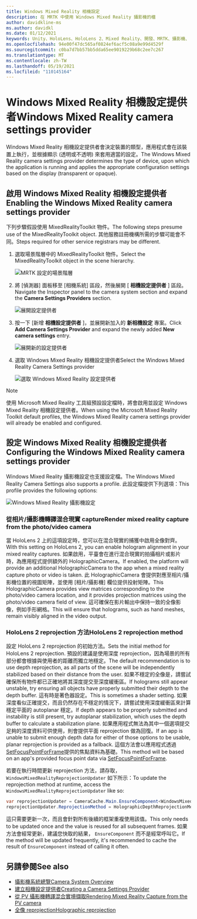 ```yaml
---
title: Windows Mixed Reality 相機設定
description: 在 MRTK 中使用 Windows Mixed Reality 攝影機的檔
author: davidkline-ms
ms.author: davidkl
ms.date: 01/12/2021
keywords: Unity、HoloLens、HoloLens 2、Mixed Reality、開發、MRTK、攝影機、
ms.openlocfilehash: 94e00f47dc565af0824ef6acf5c08a9e99d4529f
ms.sourcegitcommit: c0ba7d7bb57bb5dda65ee9019229b68c2ee7c267
ms.translationtype: MT
ms.contentlocale: zh-TW
ms.lasthandoff: 05/19/2021
ms.locfileid: "110145164"
---
```

# <a name="windows-mixed-reality-camera-settings-provider"></a><span data-ttu-id="c8ca4-104">Windows Mixed Reality 相機設定提供者</span><span class="sxs-lookup"><span data-stu-id="c8ca4-104">Windows Mixed Reality camera settings provider</span></span>

<span data-ttu-id="c8ca4-105">Windows Mixed Reality 相機設定提供者會決定裝置的類型，應用程式會在該裝置上執行，並根據顯示 (透明或不透明) 來套用適當的設定。</span><span class="sxs-lookup"><span data-stu-id="c8ca4-105">The Windows Mixed Reality camera settings provider determines the type of device, upon which the application is running and applies the appropriate configuration settings based on the display (transparent or opaque).</span></span>

## <a name="enabling-the-windows-mixed-reality-camera-settings-provider"></a><span data-ttu-id="c8ca4-106">啟用 Windows Mixed Reality 相機設定提供者</span><span class="sxs-lookup"><span data-stu-id="c8ca4-106">Enabling the Windows Mixed Reality camera settings provider</span></span>

<span data-ttu-id="c8ca4-107">下列步驟假設使用 MixedRealityToolkit 物件。</span><span class="sxs-lookup"><span data-stu-id="c8ca4-107">The following steps presume use of the MixedRealityToolkit object.</span></span> <span data-ttu-id="c8ca4-108">其他服務註冊機構所需的步驟可能會不同。</span><span class="sxs-lookup"><span data-stu-id="c8ca4-108">Steps required for other service registrars may be different.</span></span>

1. <span data-ttu-id="c8ca4-109">選取場景階層中的 MixedRealityToolkit 物件。</span><span class="sxs-lookup"><span data-stu-id="c8ca4-109">Select the MixedRealityToolkit object in the scene hierarchy.</span></span>

    ![MRTK 設定的場景階層](../images/MRTK_ConfiguredHierarchy.png)

2. <span data-ttu-id="c8ca4-111">將 [偵測器] 面板移至 [相機系統] 區段，然後展開 [ **相機設定提供者** ] 區段。</span><span class="sxs-lookup"><span data-stu-id="c8ca4-111">Navigate the Inspector panel to the camera system section and expand the **Camera Settings Providers** section.</span></span>

    ![展開設定提供者](../images/camera-system/ExpandProviders.png)

3. <span data-ttu-id="c8ca4-113">按一下 [新增 **相機設定提供者** ]，並展開新加入的 **新相機設定** 專案。</span><span class="sxs-lookup"><span data-stu-id="c8ca4-113">Click **Add Camera Settings Provider** and expand the newly added **New camera settings** entry.</span></span>

    ![展開新的設定提供者](../images/camera-system/ExpandNewProvider.png)

4. <span data-ttu-id="c8ca4-115">選取 Windows Mixed Reality 相機設定提供者</span><span class="sxs-lookup"><span data-stu-id="c8ca4-115">Select the Windows Mixed Reality Camera Settings provider</span></span>

    ![選取 Windows Mixed Reality 設定提供者](../images/camera-system/SelectWindowsMixedRealitySettings.png)

> [!NOTE]
> <span data-ttu-id="c8ca4-117">使用 Microsoft Mixed Reality 工具組預設設定檔時，將會啟用並設定 Windows Mixed Reality 相機設定提供者。</span><span class="sxs-lookup"><span data-stu-id="c8ca4-117">When using the Microsoft Mixed Reality Toolkit default profiles, the Windows Mixed Reality camera settings provider will already be enabled and configured.</span></span>

## <a name="configuring-the-windows-mixed-reality-camera-settings-provider"></a><span data-ttu-id="c8ca4-118">設定 Windows Mixed Reality 相機設定提供者</span><span class="sxs-lookup"><span data-stu-id="c8ca4-118">Configuring the Windows Mixed Reality camera settings provider</span></span>

<span data-ttu-id="c8ca4-119">Windows Mixed Reality 攝影機設定也支援設定檔。</span><span class="sxs-lookup"><span data-stu-id="c8ca4-119">The Windows Mixed Reality Camera Settings also supports a profile.</span></span> <span data-ttu-id="c8ca4-120">此設定檔提供下列選項：</span><span class="sxs-lookup"><span data-stu-id="c8ca4-120">This profile provides the following options:</span></span>

![Windows Mixed Reality 攝影機設定](../images/camera-system/WMRCameraSettingsProfile.png)

### <a name="render-mixed-reality-capture-from-the-photovideo-camera"></a><span data-ttu-id="c8ca4-122">從相片/攝影機轉譯混合現實 capture</span><span class="sxs-lookup"><span data-stu-id="c8ca4-122">Render mixed reality capture from the photo/video camera</span></span>

<span data-ttu-id="c8ca4-123">當 HoloLens 2 上的這項設定時，您可以在混合現實的捕獲中啟用全像對齊。</span><span class="sxs-lookup"><span data-stu-id="c8ca4-123">With this setting on HoloLens 2, you can enable hologram alignment in your mixed reality captures.</span></span> <span data-ttu-id="c8ca4-124">如果啟用，平臺會在進行混合現實的拍攝相片或影片時，為應用程式提供額外的 HolographicCamera。</span><span class="sxs-lookup"><span data-stu-id="c8ca4-124">If enabled, the platform will provide an additional HolographicCamera to the app when a mixed reality capture photo or video is taken.</span></span> <span data-ttu-id="c8ca4-125">此 HolographicCamera 會提供對應至相片/攝影機位置的視圖矩陣，並使用 [相片/攝影機] 欄位提供投射矩陣。</span><span class="sxs-lookup"><span data-stu-id="c8ca4-125">This HolographicCamera provides view matrices corresponding to the photo/video camera location, and it provides projection matrices using the photo/video camera field of view.</span></span> <span data-ttu-id="c8ca4-126">這可確保在影片輸出中保持一致的全像影像，例如手形網格。</span><span class="sxs-lookup"><span data-stu-id="c8ca4-126">This will ensure that holograms, such as hand meshes, remain visibly aligned in the video output.</span></span>

### <a name="hololens-2-reprojection-method"></a><span data-ttu-id="c8ca4-127">HoloLens 2 reprojection 方法</span><span class="sxs-lookup"><span data-stu-id="c8ca4-127">HoloLens 2 reprojection method</span></span>

<span data-ttu-id="c8ca4-128">設定 HoloLens 2 reprojection 的初始方法。</span><span class="sxs-lookup"><span data-stu-id="c8ca4-128">Sets the initial method for HoloLens 2 reprojection.</span></span> <span data-ttu-id="c8ca4-129">預設的建議是使用深度 reprojection，因為場景的所有部分都會根據與使用者的距離而獨立地穩定。</span><span class="sxs-lookup"><span data-stu-id="c8ca4-129">The default recommendation is to use depth reprojection, as all parts of the scene will be independently stabilized based on their distance from the user.</span></span> <span data-ttu-id="c8ca4-130">如果不穩定的全像是，請嘗試確保所有物件都已正確地將其深度提交至深度緩衝區。</span><span class="sxs-lookup"><span data-stu-id="c8ca4-130">If holograms still appear unstable, try ensuring all objects have properly submitted their depth to the depth buffer.</span></span> <span data-ttu-id="c8ca4-131">這有時是著色器設定。</span><span class="sxs-lookup"><span data-stu-id="c8ca4-131">This is sometimes a shader setting.</span></span> <span data-ttu-id="c8ca4-132">如果深度看似正確提交，而且仍然存在不穩定的情況下，請嘗試使用深度緩衝區來計算穩定平面的 autoplanar 穩定。</span><span class="sxs-lookup"><span data-stu-id="c8ca4-132">If depth appears to be properly submitted and instability is still present, try autoplanar stabilization, which uses the depth buffer to calculate a stabilization plane.</span></span> <span data-ttu-id="c8ca4-133">如果應用程式無法為其中一個選項提交足夠的深度資料可供使用，則會提供平面 reprojection 做為回復。</span><span class="sxs-lookup"><span data-stu-id="c8ca4-133">If an app is unable to submit enough depth data for either of those options to be usable, planar reprojection is provided as a fallback.</span></span> <span data-ttu-id="c8ca4-134">這個方法會以應用程式透過 [SetFocusPointForFrame](https://docs.unity3d.com/ScriptReference/XR.WSA.HolographicSettings.SetFocusPointForFrame.html)提供的焦點資料為基礎。</span><span class="sxs-lookup"><span data-stu-id="c8ca4-134">This method will be based on an app's provided focus point data via [SetFocusPointForFrame](https://docs.unity3d.com/ScriptReference/XR.WSA.HolographicSettings.SetFocusPointForFrame.html).</span></span>

<span data-ttu-id="c8ca4-135">若要在執行時間更新 reprojection 方法，請存取， `WindowsMixedRealityReprojectionUpdater` 如下所示：</span><span class="sxs-lookup"><span data-stu-id="c8ca4-135">To update the reprojection method at runtime, access the `WindowsMixedRealityReprojectionUpdater` like so:</span></span>

```c#
var reprojectionUpdater = CameraCache.Main.EnsureComponent<WindowsMixedRealityReprojectionUpdater>();
reprojectionUpdater.ReprojectionMethod = HolographicDepthReprojectionMethod.AutoPlanar;
```

<span data-ttu-id="c8ca4-136">這只需要更新一次，而且會針對所有後續的框架重複使用該值。</span><span class="sxs-lookup"><span data-stu-id="c8ca4-136">This only needs to be updated once and the value is reused for all subsequent frames.</span></span> <span data-ttu-id="c8ca4-137">如果方法會經常更新，建議您快取的結果， `EnsureComponent` 而不是經常呼叫它。</span><span class="sxs-lookup"><span data-stu-id="c8ca4-137">If the method will be updated frequently, it's recommended to cache the result of `EnsureComponent` instead of calling it often.</span></span>

## <a name="see-also"></a><span data-ttu-id="c8ca4-138">另請參閱</span><span class="sxs-lookup"><span data-stu-id="c8ca4-138">See also</span></span>

- [<span data-ttu-id="c8ca4-139">攝影機系統總覽</span><span class="sxs-lookup"><span data-stu-id="c8ca4-139">Camera System Overview</span></span>](camera-system-overview.md)
- [<span data-ttu-id="c8ca4-140">建立相機設定提供者</span><span class="sxs-lookup"><span data-stu-id="c8ca4-140">Creating a Camera Settings Provider</span></span>](create-settings-provider.md)
- [<span data-ttu-id="c8ca4-141">從 PV 攝影機轉譯混合實境擷取</span><span class="sxs-lookup"><span data-stu-id="c8ca4-141">Rendering Mixed Reality Capture from the PV camera</span></span>](/windows/mixed-reality/mixed-reality-capture-for-developers#render-from-the-pv-camera-opt-in)
- [<span data-ttu-id="c8ca4-142">全像 reprojection</span><span class="sxs-lookup"><span data-stu-id="c8ca4-142">Holographic reprojection</span></span>](/windows/mixed-reality/hologram-stability#reprojection)